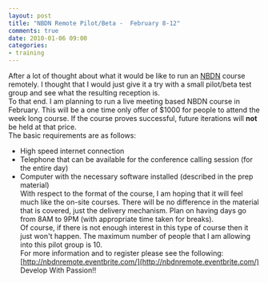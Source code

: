 ```yaml
---
layout: post
title: "NBDN Remote Pilot/Beta -  February 8-12"
comments: true
date: 2010-01-06 09:00
categories:
- training
---
```


  
After a lot of thought about what it would be like to run an [NBDN](http://www.developwithpassion.com/training.oo) course remotely. I thought that I would just give it a try with a small pilot/beta test group and see what the resulting reception is.   
To that end. I am planning to run a live meeting based NBDN course in February. This will be a one time only offer of $1000 for people to attend the week long course. If the course proves successful, future iterations will <strong>not</strong> be held at that price.   
The basic requirements are as follows:   
- High speed internet connection   
- Telephone that can be available for the conference calling session (for the entire day)    
- Computer with the necessary software installed (described in the prep material)  
With respect to the format of the course, I am hoping that it will feel much like the on-site courses. There will be no difference in the material that is covered, just the delivery mechanism. Plan on having days go from 8AM to 9PM (with appropriate time taken for breaks).   
Of course, if there is not enough interest in this type of course then it just won't happen. The maximum number of people that I am allowing into this pilot group is 10.   
For more information and to register please see the following: [http://nbdnremote.eventbrite.com/](http://nbdnremote.eventbrite.com/)  
Develop With Passion!!




